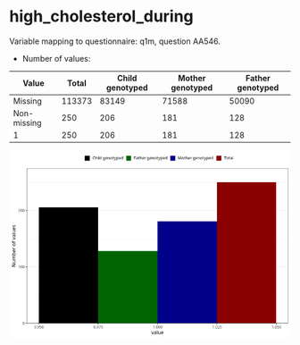 # high_cholesterol_during
Variable mapping to questionnaire: q1m, question AA546.
- Number of values:

| Value | Total | Child genotyped | Mother genotyped | Father genotyped |
| ----- | ----- | --------------- | ---------------- | ---------------- |
| Missing | 113373 | 83149 | 71588 | 50090 |
| Non-missing | 250 | 206 | 181 | 128 |
| 1 | 250 | 206 | 181 | 128 |



![](high_cholesterol_during_n.png)



